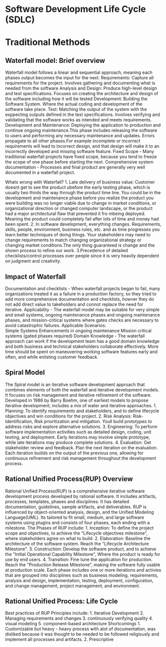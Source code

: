 # Software Development Life Cycle (SDLC)
# Traditional Methods
## Waterfall model: Brief overview
Waterfall model follows a linear and sequential approach, meaning each phases output becomes the input for the next.
    Requirements: Capture all requirements for the project. Involves gathering and documenting what is needed from the software
    Analysis and Design: Produce high-level design and test specifications. Focuses on creating the architecture and design of the software including how it will be tested
    Development: Building the Software System. Where the actual coding and development of the software take place.
    Test: Matching the output of the system with the exppecting outputs defined in the test specifications. Involves verifying and validating that the software works as intended and meets     requirements.
    Development and Maintenance: Deploying the application to production and continue ongoing maintenance.This phase includes releasing the software to users and performing any necessary maintenance and updates.
Errors propagate to all other phases.For example incomplete or incorrect requirements will lead to incorrect design, and that design will make it to an incorrectly developed and missing software feature.
Fixed Scope - Many traditional waterfall projects have fixed scope, because you tend to freeze the scope of one phase before starting the next.
Comprehensive system documentation - Processes and final product are generally very well documented in a waterfall project.

Whats wrong with Waterfall?
    1. Late delivery of business value: Customer doesnt get to see the product ubefore the early testing phase, which is usually two thirds the way through the product time line. You could be in the development and maintenance phase before you realize the product you were building was no longer viable due to change in market conditions, or organizational direction or changed computer landscape, or the product had a major architectural flaw that prevented it fro mbeing deployed. Meaning the product could completely fail after lots of time and money had been spent.
    2. In software development, everything changes. Requirements, skills, people, environment, business rules, etc. and as time progresses you learn better techniques of doing things. Your stakeholders may need to change requirements to match changing organizational strategy or changing market conditions.The only thing guaranteed is change and the shown process to refine our work.
    3.Precedence of detailed checklists/control processes over people since it is very heavily dependent on judgment and creativity.
## Impact of Waterfall
Documentation and checklists - When waterfall projects began to fail, many organizations treated it as a failure in a production factory, so they tried to add more comprehensive documentation and checklists, howver they do not add direct value to takeholders and connot replace the need for iterative.
Applicability - The waterfall model may be suitable for very simple and small systems, ongoing maintenance phases and ongoing maintenance phases, and mission-critical systems where gates checks are necessary to avoid catastrophic failures.
    Applicable Scenarios:  
        Simple Systems
        Enhancements in ongoing maintenance
        Mission critical systems (gated phases required)
Domain Knowledge - The waterfall approach can work if the development team has a good domain knowledge and both business and technical stakeholders collaborate effectively.
More time should be spent on maneuvering working software features early and often, and while enlisting customer feedback. 

## Spiral Model
The Spiral model is an iterative software development approach that combines elements of both the waterfall and iterative development models. It focuses on risk management and iterative refinement of the software. Developed in 1986 by  Barry Boehm, one of earliest models to propose iterative development; includes a mix of water and iterative approaches.
    1. Planning: To identify requirements and stakeholders, and to define lifecycle objectives and win conditions for the project.
    2. Risk Analysis: Risk-Identification, Risk prioritization and mitigation. Youll build prototypes to address risks and explore alternative solutions. 
    3. Engineering: To perform software implementation activities such as detailed design, coding, unit testing, and deployment. Early iterations may involve simple prototype, while late iterations may produce complete solutions.
    4. Evaluation: Get stakeholder review and feedback. Plan the next iteration on the evaluation.
Each iteration buiilds on the output of the previous one, allowing for continuous refinement and risk management throughout the development process.

## Rational Unified Process(RUP) Overview
Rational Unified Process(RUP) is a comprehensive iterative software development process developed by rational software. It includes artifacts, processes, templates, phases and disciplines. It has  detailed documentation, guidelines, sample artifacts, and deliverables. RUP is influenced by object-oriented analysis, design, and the Unified Modeling Language(UML). Its tailored to fit small, medium, and large software systems using plugins and consists of four phases, each ending with a milestone. 
The Phases of RUP include:
    1. Inception: To define the project scope and objectives, to achieve the "Lifecycle objectives milestone", where stakeholders agree on what to build.
    2. Elaboration: Baseline the architecture of the software system. Reach the "Lifecycle Architecture Milestone".
    3. Construction: Develop the software product, and to achieve the "Initial Operational Capability Milestone", Where the product is ready for use by end users.
    4. Transition: Fine tune the application for production. Reach the "Production Release Milestone", making the software fully usable at production scale.
Each phase includes one or more iterations and activies that are grouped into disciplines such as business modeling, requirements, analysis and design, implementation, testing, deployment, configuration, and change management, project management, and environment.

## Rational Unified Process: Life Cycle
Best practices of RUP Principles include:
    1. Iterative Development
    2. Managing requirements and changes
    3. continuously verifying quality
    4. visual modeling
    5. component-based architecture
Shortcomings
    1. Customizable but heavy - heavy process with alot of documentation, was disliked because it was thought to be needed to be followed religiously and implement all processes and artifacts.
    2. Prescriptive

